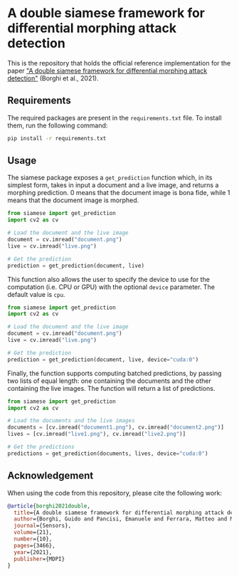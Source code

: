 # A double siamese framework for differential morphing attack detection

This is the repository that holds the official reference implementation for the paper ["A double siamese framework for differential morphing attack detection"](https://www.mdpi.com/1424-8220/21/10/3466/pdf) (Borghi et al., 2021).


## Requirements

The required packages are present in the `requirements.txt` file. To install them, run the following command:

```bash
pip install -r requirements.txt
```

## Usage

The siamese package exposes a `get_prediction` function which, in its simplest form, takes in input a document and a live image, and returns a morphing prediction.
0 means that the document image is bona fide, while 1 means that the document image is morphed.

```python
from siamese import get_prediction
import cv2 as cv

# Load the document and the live image
document = cv.imread("document.png")
live = cv.imread("live.png")

# Get the prediction
prediction = get_prediction(document, live)
```

This function also allows the user to specify the device to use for the computation (i.e. CPU or GPU) with the optional `device` parameter. The default value is `cpu`.

```python
from siamese import get_prediction
import cv2 as cv

# Load the document and the live image
document = cv.imread("document.png")
live = cv.imread("live.png")

# Get the prediction
prediction = get_prediction(document, live, device="cuda:0")
```

Finally, the function supports computing batched predictions, by passing two lists of equal length: one containing the documents and the other containing the live images. The function will return a list of predictions.

```python
from siamese import get_prediction
import cv2 as cv

# Load the documents and the live images
documents = [cv.imread("document1.png"), cv.imread("document2.png")]
lives = [cv.imread("live1.png"), cv.imread("live2.png")]

# Get the predictions
predictions = get_prediction(documents, lives, device="cuda:0")
```

## Acknowledgement

When using the code from this repository, please cite the following work:

```bibtex
@article{borghi2021double,
  title={A double siamese framework for differential morphing attack detection},
  author={Borghi, Guido and Pancisi, Emanuele and Ferrara, Matteo and Maltoni, Davide},
  journal={Sensors},
  volume={21},
  number={10},
  pages={3466},
  year={2021},
  publisher={MDPI}
}
```
